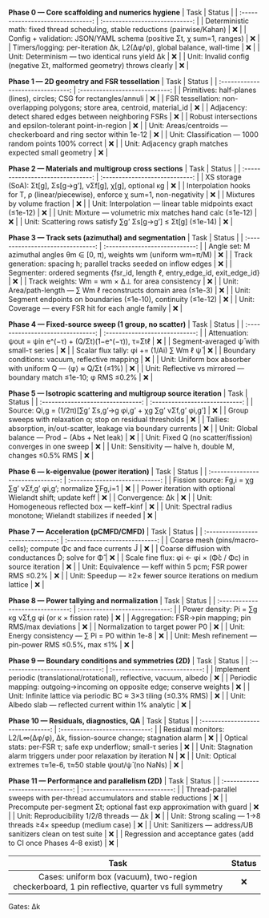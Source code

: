 **Phase 0 — Core scaffolding and numerics hygiene**
| Task | Status |
| :-------------------------------:  | :----------------------------:  |
| Deterministic math: fixed thread scheduling, stable reductions (pairwise/Kahan) | ❌ |
| Config + validation: JSON/YAML schema (positive Σt, χ sum=1, ranges) | ❌ |
| Timers/logging: per-iteration Δk, L2(Δφ/φ), global balance, wall-time | ❌ |
| Unit: Determinism — two identical runs yield Δk | ❌ |
| Unit: Invalid config (negative Σt, malformed geometry) throws clearly | ❌ |

**Phase 1 — 2D geometry and FSR tessellation**
| Task | Status |
| :-------------------------------:  | :----------------------------:  |
| Primitives: half-planes (lines), circles; CSG for rectangles/annuli | ❌ |
| FSR tessellation: non-overlapping polygons; store area, centroid, material_id | ❌ |
| Adjacency: detect shared edges between neighboring FSRs | ❌ |
| Robust intersections and epsilon-tolerant point-in-region | ❌ |
| Unit: Areas/centroids — checkerboard and ring sector within 1e-12 | ❌ |
| Unit: Classification — 1000 random points 100% correct | ❌ |
| Unit: Adjacency graph matches expected small geometry | ❌ |

**Phase 2 — Materials and multigroup cross sections**
| Task | Status |
| :-------------------------------:  | :----------------------------:  |
| XS storage (SoA): Σt[g], Σs[g→g’], νΣf[g], χ[g], optional κg | ❌ |
| Interpolation hooks for T, ρ (linear/piecewise), enforce χ sum=1, non-negativity | ❌ |
| Mixtures by volume fraction | ❌ |
| Unit: Interpolation — linear table midpoints exact (≤1e-12) | ❌ |
| Unit: Mixture — volumetric mix matches hand calc (≤1e-12) | ❌ |
| Unit: Scattering rows satisfy ∑g’ Σs[g→g’] ≤ Σt[g] (≤1e-14) | ❌ |

**Phase 3 — Track sets (azimuthal) and segmentation**
| Task | Status |
| :-------------------------------:  | :----------------------------:  |
| Angle set: M azimuthal angles θm ∈ [0, π), weights wm (uniform wm=π/M) | ❌ |
| Track generation: spacing h; parallel tracks seeded on inflow edges | ❌ |
| Segmenter: ordered segments {fsr_id, length ℓ, entry_edge_id, exit_edge_id} | ❌ |
| Track weights: Wm = wm × Δ⊥ for area consistency | ❌ |
| Unit: Area/path-length — ∑ Wm ℓ reconstructs domain area (≤1e-3) | ❌ |
| Unit: Segment endpoints on boundaries (≤1e-10), continuity (≤1e-12) | ❌ |
| Unit: Coverage — every FSR hit for each angle family | ❌ |

**Phase 4 — Fixed-source sweep (1 group, no scatter)**
| Task | Status |
| :-------------------------------:  | :----------------------------:  |
| Attenuation: ψout = ψin e^(−τ) + (Q/Σt)(1−e^(−τ)), τ=Σtℓ | ❌ |
| Segment-averaged ψ̄ with small-τ series | ❌ |
| Scalar flux tally: φi += (1/Ai) ∑ Wm ℓ ψ̄ | ❌ |
| Boundary conditions: vacuum, reflective mapping | ❌ |
| Unit: Uniform box absorber with uniform Q — ⟨φ⟩ ≈ Q/Σt (≤1%) | ❌ |
| Unit: Reflective vs mirrored — boundary match ≤1e-10; φ RMS ≤0.2% | ❌ |

**Phase 5 — Isotropic scattering and multigroup source iteration**
| Task | Status |
| :-------------------------------:  | :----------------------------:  |
| Source: Qi,g = (1/2π)[∑g’ Σs,g’→g φi,g’ + χg ∑g’ νΣf,g’ φi,g’] | ❌ |
| Group sweeps with relaxation α; stop on residual thresholds | ❌ |
| Tallies: absorption, in/out-scatter, leakage via boundary currents | ❌ |
| Unit: Global balance — Prod − (Abs + Net leak) | ❌ |
| Unit: Fixed Q (no scatter/fission) converges in one sweep | ❌ |
| Unit: Sensitivity — halve h, double M, changes ≤0.5% RMS | ❌ |

**Phase 6 — k-eigenvalue (power iteration)**
| Task | Status |
| :-------------------------------:  | :----------------------------:  |
| Fission source: Fg,i = χg ∑g’ νΣf,g’ φi,g’; normalize ∑Fg,i=1 | ❌ |
| Power iteration with optional Wielandt shift; update keff | ❌ |
| Convergence: Δk | ❌ |
| Unit: Homogeneous reflected box — keff−kinf | ❌ |
| Unit: Spectral radius monotone; Wielandt stabilizes if needed | ❌ |

**Phase 7 — Acceleration (pCMFD/CMFD)**
| Task | Status |
| :-------------------------------:  | :----------------------------:  |
| Coarse mesh (pins/macro-cells); compute Φc and face currents Ĵ | ❌ |
| Coarse diffusion with conductances D̂; solve for Φ̂ | ❌ |
| Scale fine flux: φi ← φi × (Φ̂c / Φc) in source iteration | ❌ |
| Unit: Equivalence — keff within 5 pcm; FSR power RMS ≤0.2% | ❌ |
| Unit: Speedup — ≥2× fewer source iterations on medium lattice | ❌ |

**Phase 8 — Power tallying and normalization**
| Task | Status |
| :-------------------------------:  | :----------------------------:  |
| Power density: Pi = ∑g κg νΣf,g φi (or κ × fission rate) | ❌ |
| Aggregation: FSR→pin mapping; pin RMS/max deviations | ❌ |
| Normalization to target power P0 | ❌ |
| Unit: Energy consistency — ∑ Pi = P0 within 1e-8 | ❌ |
| Unit: Mesh refinement — pin-power RMS ≤0.5%, max ≤1% | ❌ |

**Phase 9 — Boundary conditions and symmetries (2D)**
| Task | Status |
| :-------------------------------:  | :----------------------------:  |
| Implement periodic (translational/rotational), reflective, vacuum, albedo | ❌ |
| Periodic mapping: outgoing→incoming on opposite edge; conserve weights | ❌ |
| Unit: Infinite lattice via periodic BC ≈ 3×3 tiling (≤0.3% RMS) | ❌ |
| Unit: Albedo slab — reflected current within 1% analytic | ❌ |

**Phase 10 — Residuals, diagnostics, QA**
| Task | Status |
| :-------------------------------:  | :----------------------------:  |
| Residual monitors: L2/L∞(Δφ/φ), Δk, fission-source change; stagnation alarm | ❌ |
| Optical stats: per-FSR τ; safe exp underflow; small-τ series | ❌ |
| Unit: Stagnation alarm triggers under poor relaxation by iteration N | ❌ |
| Unit: Optical extremes τ≈1e-6, τ≈50 stable ψout/ψ̄ (no NaNs) | ❌ |

**Phase 11 — Performance and parallelism (2D)**
| Task | Status |
| :-------------------------------:  | :----------------------------:  |
| Thread-parallel sweeps with per-thread accumulators and stable reductions | ❌ |
| Precompute per-segment Σt; optional fast exp approximation with guard | ❌ |
| Unit: Reproducibility 1/2/8 threads — Δk | ❌ |
| Unit: Strong scaling — 1→8 threads ≥4× speedup (medium case) | ❌ |
| Unit: Sanitizers — address/UB sanitizers clean on test suite | ❌ |
| Regression and acceptance gates (add to CI once Phases 4–8 exist) | ❌ |

| Task | Status |
| :-------------------------------:  | :----------------------------:  |
| Cases: uniform box (vacuum), two-region checkerboard, 1 pin reflective, quarter vs full symmetry | ❌ |
Gates: Δk
